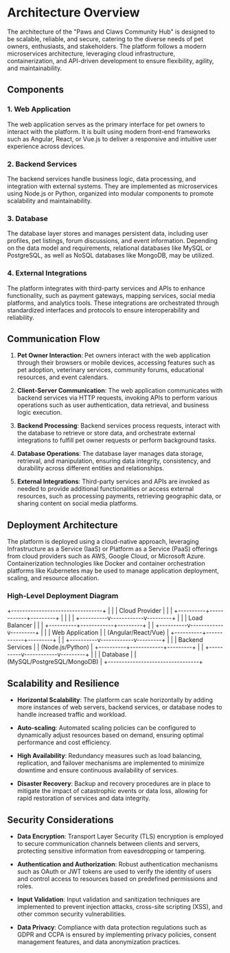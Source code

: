 # Architecture Overview

The architecture of the "Paws and Claws Community Hub" is designed to be scalable, reliable, and secure, catering to the diverse needs of pet owners, enthusiasts, and stakeholders. The platform follows a modern microservices architecture, leveraging cloud infrastructure, containerization, and API-driven development to ensure flexibility, agility, and maintainability.

## Components

### 1. Web Application

The web application serves as the primary interface for pet owners to interact with the platform. It is built using modern front-end frameworks such as Angular, React, or Vue.js to deliver a responsive and intuitive user experience across devices.

### 2. Backend Services

The backend services handle business logic, data processing, and integration with external systems. They are implemented as microservices using Node.js or Python, organized into modular components to promote scalability and maintainability.

### 3. Database

The database layer stores and manages persistent data, including user profiles, pet listings, forum discussions, and event information. Depending on the data model and requirements, relational databases like MySQL or PostgreSQL, as well as NoSQL databases like MongoDB, may be utilized.

### 4. External Integrations

The platform integrates with third-party services and APIs to enhance functionality, such as payment gateways, mapping services, social media platforms, and analytics tools. These integrations are orchestrated through standardized interfaces and protocols to ensure interoperability and reliability.

## Communication Flow

1. **Pet Owner Interaction**: Pet owners interact with the web application through their browsers or mobile devices, accessing features such as pet adoption, veterinary services, community forums, educational resources, and event calendars.

2. **Client-Server Communication**: The web application communicates with backend services via HTTP requests, invoking APIs to perform various operations such as user authentication, data retrieval, and business logic execution.

3. **Backend Processing**: Backend services process requests, interact with the database to retrieve or store data, and orchestrate external integrations to fulfill pet owner requests or perform background tasks.

4. **Database Operations**: The database layer manages data storage, retrieval, and manipulation, ensuring data integrity, consistency, and durability across different entities and relationships.

5. **External Integrations**: Third-party services and APIs are invoked as needed to provide additional functionalities or access external resources, such as processing payments, retrieving geographic data, or sharing content on social media platforms.

## Deployment Architecture

The platform is deployed using a cloud-native approach, leveraging Infrastructure as a Service (IaaS) or Platform as a Service (PaaS) offerings from cloud providers such as AWS, Google Cloud, or Microsoft Azure. Containerization technologies like Docker and container orchestration platforms like Kubernetes may be used to manage application deployment, scaling, and resource allocation.

### High-Level Deployment Diagram

+---------------------------------+
|                                 |
|          Cloud Provider         |
|                                 |
+----------+------------+---------+
           |            |
           |            |
+----------v------------v---------+
|                                 |
|         Load Balancer           |
|                                 |
+----------+------------+---------+
           |            |
+----------v------------v---------+
|                                 |
|       Web Application           |
|      (Angular/React/Vue)        |
+----------+------------+---------+
           |            |
+----------v------------v---------+
|                                 |
|       Backend Services          |
|      (Node.js/Python)           |
+----------+------------+---------+
           |            |
+----------v------------v---------+
|                                 |
|            Database             |
|     (MySQL/PostgreSQL/MongoDB)  |
+---------------------------------+

## Scalability and Resilience

- **Horizontal Scalability**: The platform can scale horizontally by adding more instances of web servers, backend services, or database nodes to handle increased traffic and workload.
  
- **Auto-scaling**: Automated scaling policies can be configured to dynamically adjust resources based on demand, ensuring optimal performance and cost efficiency.

- **High Availability**: Redundancy measures such as load balancing, replication, and failover mechanisms are implemented to minimize downtime and ensure continuous availability of services.

- **Disaster Recovery**: Backup and recovery procedures are in place to mitigate the impact of catastrophic events or data loss, allowing for rapid restoration of services and data integrity.

## Security Considerations

- **Data Encryption**: Transport Layer Security (TLS) encryption is employed to secure communication channels between clients and servers, protecting sensitive information from eavesdropping or tampering.

- **Authentication and Authorization**: Robust authentication mechanisms such as OAuth or JWT tokens are used to verify the identity of users and control access to resources based on predefined permissions and roles.

- **Input Validation**: Input validation and sanitization techniques are implemented to prevent injection attacks, cross-site scripting (XSS), and other common security vulnerabilities.

- **Data Privacy**: Compliance with data protection regulations such as GDPR and CCPA is ensured by implementing privacy policies, consent management features, and data anonymization practices.

